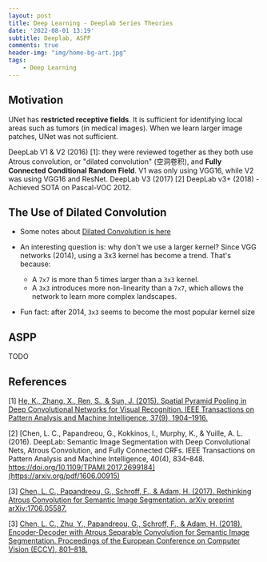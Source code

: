 ```yaml
---
layout: post
title: Deep Learning - Deeplab Series Theories
date: '2022-08-01 13:19'
subtitle: Deeplab, ASPP
comments: true
header-img: "img/home-bg-art.jpg"
tags:
    - Deep Learning
---
```


## Motivation

UNet has **restricted receptive fields**. It is sufficient for identifying local areas such as tumors (in medical images). When we learn larger image patches, UNet was not sufficient.

DeepLab V1 & V2 (2016) [1]: they were reviewed together as they both use Atrous convolution, or "dilated convolution" (空洞卷积), and **Fully Connected Conditional Random Field**. V1 was only using VGG16, while V2 was using VGG16 and ResNet.
DeepLab V3 (2017) [2]
DeepLab v3+ (2018) - Achieved SOTA on Pascal-VOC 2012.

## The Use of Dilated Convolution

- Some notes about [Dilated Convolution is here](../2017/2017-01-07-transpose-convolution.markdown)

- An interesting question is: why don't we use a larger kernel? Since VGG networks (2014), using a 3x3 kernel has become a trend. That's because:
    - A `7x7` is more than 5 times larger than a `3x3` kernel.
    - A `3x3` introduces more non-linearity than a `7x7`, which allows the network to learn more complex landscapes.
- Fun fact: after 2014, `3x3` seems to become the most popular kernel size

## ASPP

TODO

## References

[1] [He, K., Zhang, X., Ren, S., & Sun, J. (2015). Spatial Pyramid Pooling in Deep Convolutional Networks for Visual Recognition. IEEE Transactions on Pattern Analysis and Machine Intelligence, 37(9), 1904–1916.](https://arxiv.org/pdf/1406.4729)

[2] [Chen, L. C., Papandreou, G., Kokkinos, I., Murphy, K., & Yuille, A. L. (2016). DeepLab: Semantic Image Segmentation with Deep Convolutional Nets, Atrous Convolution, and Fully Connected CRFs. IEEE Transactions on Pattern Analysis and Machine Intelligence, 40(4), 834–848. https://doi.org/10.1109/TPAMI.2017.2699184](https://arxiv.org/pdf/1606.00915)

[3] [Chen, L. C., Papandreou, G., Schroff, F., & Adam, H. (2017). Rethinking Atrous Convolution for Semantic Image Segmentation. arXiv preprint arXiv:1706.05587.](https://arxiv.org/pdf/1706.05587) 

[3] [Chen, L. C., Zhu, Y., Papandreou, G., Schroff, F., & Adam, H. (2018). Encoder-Decoder with Atrous Separable Convolution for Semantic Image Segmentation. Proceedings of the European Conference on Computer Vision (ECCV), 801–818.](https://arxiv.org/pdf/1802.02611)


